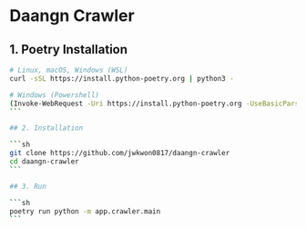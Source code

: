 # Daangn Crawler

## 1. Poetry Installation

````sh
# Linux, macOS, Windows (WSL)
curl -sSL https://install.python-poetry.org | python3 -

# Windows (Powershell)
(Invoke-WebRequest -Uri https://install.python-poetry.org -UseBasicParsing).Content | py -
```

## 2. Installation

```sh
git clone https://github.com/jwkwon0817/daangn-crawler
cd daangn-crawler
```

## 3. Run

```sh
poetry run python -m app.crawler.main
```
````
